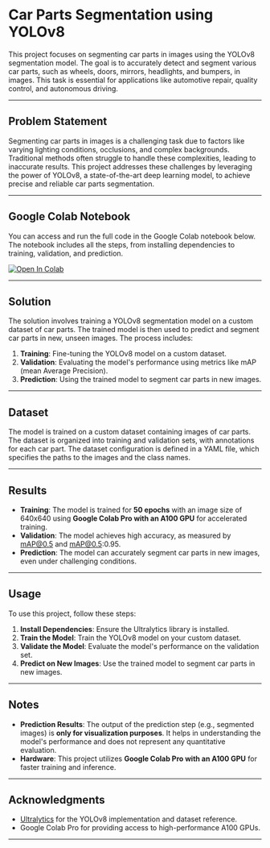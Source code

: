 # Car Parts Segmentation using YOLOv8

This project focuses on segmenting car parts in images using the YOLOv8 segmentation model. The goal is to accurately detect and segment various car parts, such as wheels, doors, mirrors, headlights, and bumpers, in images. This task is essential for applications like automotive repair, quality control, and autonomous driving.

---

## Problem Statement
Segmenting car parts in images is a challenging task due to factors like varying lighting conditions, occlusions, and complex backgrounds. Traditional methods often struggle to handle these complexities, leading to inaccurate results. This project addresses these challenges by leveraging the power of YOLOv8, a state-of-the-art deep learning model, to achieve precise and reliable car parts segmentation.

---

## Google Colab Notebook
You can access and run the full code in the Google Colab notebook below. The notebook includes all the steps, from installing dependencies to training, validation, and prediction.

[![Open In Colab](https://colab.research.google.com/assets/colab-badge.svg)](https://colab.research.google.com/drive/1sJoWCRZ06s4Gno-pHOhQi0l03Ffu1Y9x?usp=sharing)

---

## Solution
The solution involves training a YOLOv8 segmentation model on a custom dataset of car parts. The trained model is then used to predict and segment car parts in new, unseen images. The process includes:

1. **Training**: Fine-tuning the YOLOv8 model on a custom dataset.
2. **Validation**: Evaluating the model's performance using metrics like mAP (mean Average Precision).
3. **Prediction**: Using the trained model to segment car parts in new images.

---

## Dataset
The model is trained on a custom dataset containing images of car parts. The dataset is organized into training and validation sets, with annotations for each car part. The dataset configuration is defined in a YAML file, which specifies the paths to the images and the class names.

---

## Results
- **Training**: The model is trained for **50 epochs** with an image size of 640x640 using **Google Colab Pro with an A100 GPU** for accelerated training.
- **Validation**: The model achieves high accuracy, as measured by mAP@0.5 and mAP@0.5:0.95.
- **Prediction**: The model can accurately segment car parts in new images, even under challenging conditions.

---

## Usage
To use this project, follow these steps:

1. **Install Dependencies**: Ensure the Ultralytics library is installed.
2. **Train the Model**: Train the YOLOv8 model on your custom dataset.
3. **Validate the Model**: Evaluate the model's performance on the validation set.
4. **Predict on New Images**: Use the trained model to segment car parts in new images.

---

## Notes
- **Prediction Results**: The output of the prediction step (e.g., segmented images) is **only for visualization purposes**. It helps in understanding the model's performance and does not represent any quantitative evaluation.
- **Hardware**: This project utilizes **Google Colab Pro with an A100 GPU** for faster training and inference.

---

## Acknowledgments
- [Ultralytics](https://docs.ultralytics.com/datasets/segment/carparts-seg/) for the YOLOv8 implementation and dataset reference.
- Google Colab Pro for providing access to high-performance A100 GPUs.

---
